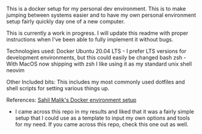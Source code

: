 This is a docker setup for my personal dev environment. This is to make jumping between systems easier and to have my own personal environment setup fairly quickly day one of a new computer.

This is currently a work in progress. I will update this readme with proper instructions when I've been able to fully implement it without bugs.

Technologies used:
Docker
Ubuntu 20.04 LTS - I prefer LTS versions for development environments, but this could easily be changed
bash
zsh - With MacOS now shipping with zsh I like using it as my standard unix shell
neovim

Other Included bits:
This includes my most commonly used dotfiles and shell scripts for setting various things up.

References:
[Sahil Malik's Docker environment setup](https://github.com/maliksahil/docker-ubuntu-sahil)
* I came across this repo in my results and liked that it was a fairly simple setup that I could use as a template to input my own options and tools for my need. If you came across this repo, check this one out as well.

